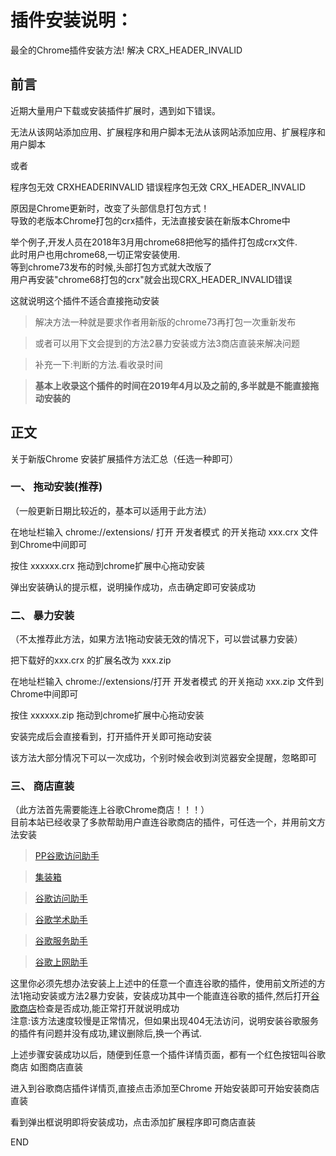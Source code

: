 # 插件安装说明： 

最全的Chrome插件安装方法! 解决 CRX_HEADER_INVALID

## 前言

近期大量用户下载或安装插件扩展时，遇到如下错误。

无法从该网站添加应用、扩展程序和用户脚本无法从该网站添加应用、扩展程序和用户脚本

或者

程序包无效 CRXHEADERINVALID 错误程序包无效 CRX_HEADER_INVALID

原因是Chrome更新时，改变了头部信息打包方式！    
导致的老版本Chrome打包的crx插件，无法直接安装在新版本Chrome中    

举个例子,开发人员在2018年3月用chrome68把他写的插件打包成crx文件.    
此时用户也用chrome68,一切正常安装使用.    
等到chrome73发布的时候,头部打包方式就大改版了    
用户再安装"chrome68打包的crx"就会出现CRX_HEADER_INVALID错误    

这就说明这个插件不适合直接拖动安装    
> 解决方法一种就是要求作者用新版的chrome73再打包一次重新发布    

> 或者可以用下文会提到的方法2暴力安装或方法3商店直装来解决问题

> 补充一下:判断的方法.看收录时间

> **基本上收录这个插件的时间在2019年4月以及之前的,多半就是不能直接拖动安装的**

## 正文
关于新版Chrome 安装扩展插件方法汇总（任选一种即可）    

### 一、 拖动安装(推荐)
（一般更新日期比较近的，基本可以适用于此方法）

在地址栏输入 chrome://extensions/ 打开 开发者模式 的开关拖动 xxx.crx 文件到Chrome中间即可

按住 xxxxxx.crx 拖动到chrome扩展中心拖动安装

弹出安装确认的提示框，说明操作成功，点击确定即可安装成功

### 二、 暴力安装
（不太推荐此方法，如果方法1拖动安装无效的情况下，可以尝试暴力安装）

把下载好的xxx.crx 的扩展名改为 xxx.zip

在地址栏输入 chrome://extensions/打开 开发者模式 的开关拖动 xxx.zip 文件到Chrome中间即可

按住 xxxxxx.zip 拖动到chrome扩展中心拖动安装

安装完成后会直接看到，打开插件开关即可拖动安装

该方法大部分情况下可以一次成功，个别时候会收到浏览器安全提醒，忽略即可

### 三、 商店直装
（此方法首先需要能连上谷歌Chrome商店！！！）    
目前本站已经收录了多款帮助用户直连谷歌商店的插件，可任选一个，并用前文方法安装

> [PP谷歌访问助手](https://chrome.zzzmh.cn/info?token=kahndhhhcnignmbbpiobmdlgjhgfkfil)    

> [集装箱](https://chrome.zzzmh.cn/info?token=kbgigmcnifmaklccibmlepmahpfdhjch)    

> [谷歌访问助手](https://chrome.zzzmh.cn/info?token=gocklaboggjfkolaknpbhddbaopcepfp)    

> [谷歌学术助手](https://chrome.zzzmh.cn/info?token=jkicnibdkfemnfhojeajbldjgdddpajk)    

> [谷歌服务助手](https://chrome.zzzmh.cn/info?token=cgncbhnhlkbdieckbbmeppcefokppagh)    

> [谷歌上网助手](https://chrome.zzzmh.cn/info?token=nonmafimegllfoonjgplbabhmgfanaka)    

这里你必须先想办法安装上上述中的任意一个直连谷歌的插件，使用前文所述的方法1拖动安装或方法2暴力安装，安装成功其中一个能直连谷歌的插件,然后打开[谷歌商店](https://chrome.google.com/webstore)检查是否成功,能正常打开就说明成功    
注意:该方法速度较慢是正常情况，但如果出现404无法访问，说明安装谷歌服务的插件有问题并没有成功,建议删除后,换一个再试.    

上述步骤安装成功以后，随便到任意一个插件详情页面，都有一个红色按钮叫谷歌商店 如图商店直装

进入到谷歌商店插件详情页,直接点击添加至Chrome 开始安装即可开始安装商店直装

看到弹出框说明即将安装成功，点击添加扩展程序即可商店直装

END
